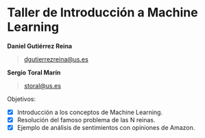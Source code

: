 # Taller de Introducción a Machine Learning

**Daniel Gutiérrez Reina**

> dgutierrezreina@us.es

**Sergio Toral Marín** 

> storal@us.es

Objetivos:

- [x] Introducción a los conceptos de Machine Learning.
- [x] Resolución del famoso problema de las N reinas.
- [x] Ejemplo de análisis de sentimientos con opiniones de Amazon.
